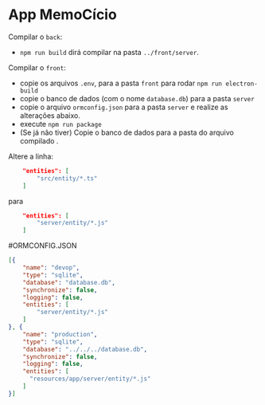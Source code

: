 # App MemoCício

Compilar o `back`:
- `npm run build` dirá compilar na pasta `../front/server`.

Compilar o `front`:
- copie os arquivos `.env`, para a pasta `front` para rodar `npm run electron-build`
- copie o banco de dados (com o nome `database.db`) para a pasta `server`
- copie o arquivo `ormconfig.json` para a pasta `server` e realize as alterações abaixo.
- execute `npm run package`
- (Se já não tiver) Copie o banco de dados para a pasta do arquivo compilado .

Altere a linha:
```json
    "entities": [
        "src/entity/*.ts"
    ]
```
para
```json
    "entities": [
        "server/entity/*.js"
    ]
```


#ORMCONFIG.JSON
```json
[{
    "name": "devop",
    "type": "sqlite",
    "database": "database.db",
    "synchronize": false,
    "logging": false,
    "entities": [
        "server/entity/*.js"
    ]
}, {
    "name": "production",
    "type": "sqlite",
    "database": "../../../database.db",
    "synchronize": false,
    "logging": false,
    "entities": [
      "resources/app/server/entity/*.js"
    ]
}]
```